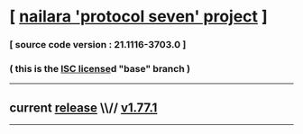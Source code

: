 
# [ [nailara 'protocol seven' project](http://nailara.network/) ]

### [ source code version : 21.1116-3703.0 ]

### ( this is the [ISC license](license)d "base" branch )
---
## current [release](https://github.com/taekiten/nailara/releases) \\\\// [v1.77.1](https://github.com/taekiten/nailara/releases/tag/v1.77.1)
---
